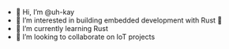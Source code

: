 - 👋 Hi, I’m @uh-kay
- 👀 I’m interested in building embedded development with Rust 🦀
- 🌱 I’m currently learning Rust
- 💞️ I’m looking to collaborate on IoT projects

<!---
uh-kay/uh-kay is a ✨ special ✨ repository because its `README.md` (this file) appears on your GitHub profile.
You can click the Preview link to take a look at your changes.
--->
